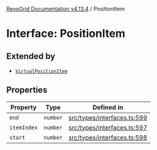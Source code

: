 [RevoGrid Documentation v4.13.4](README.md) / PositionItem

# Interface: PositionItem

## Extended by

- [`VirtualPositionItem`](Interface.VirtualPositionItem.md)

## Properties

| Property | Type | Defined in |
| ------ | ------ | ------ |
| `end` | `number` | [src/types/interfaces.ts:599](https://github.com/revolist/revogrid/blob/325e86c31155d90566dec588c08b121b0ae7657a/src/types/interfaces.ts#L599) |
| `itemIndex` | `number` | [src/types/interfaces.ts:597](https://github.com/revolist/revogrid/blob/325e86c31155d90566dec588c08b121b0ae7657a/src/types/interfaces.ts#L597) |
| `start` | `number` | [src/types/interfaces.ts:598](https://github.com/revolist/revogrid/blob/325e86c31155d90566dec588c08b121b0ae7657a/src/types/interfaces.ts#L598) |
